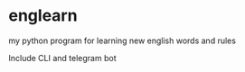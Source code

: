 # englearn
my python program for learning new english words and rules

Include CLI and telegram bot
